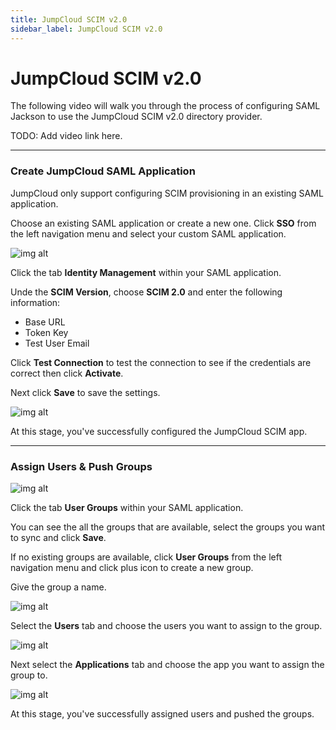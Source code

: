 ```yaml
---
title: JumpCloud SCIM v2.0
sidebar_label: JumpCloud SCIM v2.0
---
```


# JumpCloud SCIM v2.0

The following video will walk you through the process of configuring SAML Jackson to use the JumpCloud SCIM v2.0 directory provider.

TODO: Add video link here.

---

### Create JumpCloud SAML Application

JumpCloud only support configuring SCIM provisioning in an existing SAML application.

Choose an existing SAML application or create a new one. Click **SSO** from the left navigation menu and select your custom SAML application.

![img alt](/img/dsync/jumpcloud/1.png)

Click the tab **Identity Management** within your SAML application.

Unde the **SCIM Version**, choose **SCIM 2.0** and enter the following information:

- Base URL
- Token Key
- Test User Email

Click **Test Connection** to test the connection to see if the credentials are correct then click **Activate**.

Next click **Save** to save the settings.

![img alt](/img/dsync/jumpcloud/2.png)

At this stage, you've successfully configured the JumpCloud SCIM app.

---

### Assign Users & Push Groups

![img alt](/img/dsync/jumpcloud/3.png)

Click the tab **User Groups** within your SAML application.

You can see the all the groups that are available, select the groups you want to sync and click **Save**.

If no existing groups are available, click **User Groups** from the left navigation menu and click plus icon to create a new group.

Give the group a name.

![img alt](/img/dsync/jumpcloud/4.png)

Select the **Users** tab and choose the users you want to assign to the group.

![img alt](/img/dsync/jumpcloud/5.png)

Next select the **Applications** tab and choose the app you want to assign the group to.

![img alt](/img/dsync/jumpcloud/6.png)

At this stage, you've successfully assigned users and pushed the groups.
